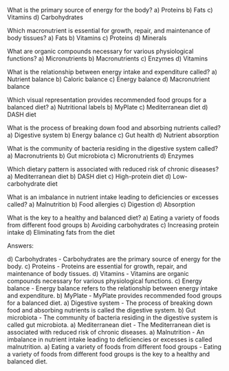 What is the primary source of energy for the body?
a) Proteins
b) Fats
c) Vitamins
d) Carbohydrates

Which macronutrient is essential for growth, repair, and maintenance of body tissues?
a) Fats
b) Vitamins
c) Proteins
d) Minerals

What are organic compounds necessary for various physiological functions?
a) Micronutrients
b) Macronutrients
c) Enzymes
d) Vitamins

What is the relationship between energy intake and expenditure called?
a) Nutrient balance
b) Caloric balance
c) Energy balance
d) Macronutrient balance

Which visual representation provides recommended food groups for a balanced diet?
a) Nutritional labels
b) MyPlate
c) Mediterranean diet
d) DASH diet

What is the process of breaking down food and absorbing nutrients called?
a) Digestive system
b) Energy balance
c) Gut health
d) Nutrient absorption

What is the community of bacteria residing in the digestive system called?
a) Macronutrients
b) Gut microbiota
c) Micronutrients
d) Enzymes

Which dietary pattern is associated with reduced risk of chronic diseases?
a) Mediterranean diet
b) DASH diet
c) High-protein diet
d) Low-carbohydrate diet

What is an imbalance in nutrient intake leading to deficiencies or excesses called?
a) Malnutrition
b) Food allergies
c) Digestion
d) Absorption

What is the key to a healthy and balanced diet?
a) Eating a variety of foods from different food groups
b) Avoiding carbohydrates
c) Increasing protein intake
d) Eliminating fats from the diet

Answers:

d) Carbohydrates - Carbohydrates are the primary source of energy for the body.
c) Proteins - Proteins are essential for growth, repair, and maintenance of body tissues.
d) Vitamins - Vitamins are organic compounds necessary for various physiological functions.
c) Energy balance - Energy balance refers to the relationship between energy intake and expenditure.
b) MyPlate - MyPlate provides recommended food groups for a balanced diet.
a) Digestive system - The process of breaking down food and absorbing nutrients is called the digestive system.
b) Gut microbiota - The community of bacteria residing in the digestive system is called gut microbiota.
a) Mediterranean diet - The Mediterranean diet is associated with reduced risk of chronic diseases.
a) Malnutrition - An imbalance in nutrient intake leading to deficiencies or excesses is called malnutrition.
a) Eating a variety of foods from different food groups - Eating a variety of foods from different food groups is the key to a healthy and balanced diet.
